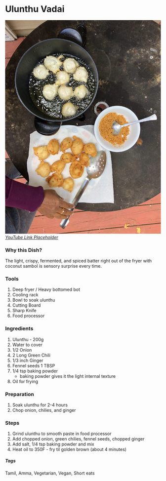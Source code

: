 # Ulunthu Vadai
![Lemon Rice](../images/ulunthu-vadai.jpg)
[*YouTube Link Placeholder*]()

### Why this Dish?
The light, crispy, fermented, and spiced batter right out of the fryer with coconut sambol is sensory surprise every time. 

### Tools
1. Deep fryer / Heavy bottomed bot
1. Cooling rack 
1. Bowl to soak ulunthu
1. Cutting Board
1. Sharp Knife
1. Food processor

### Ingredients
1. Ulunthu - 200g
1. Water to cover
1. 1/2 Onion
1. 2 Long Green Chili
1. 1/3 inch Ginger
1. Fennel seeds 1 TBSP
1. 1/4 tsp baking powder
    * baking powder gives it the light internal texture
1. Oil for frying

### Preparation
1. Soak ulunthu for 2-4 hours
1. Chop onion, chilies, and ginger

### Steps
1. Grind ulunthu to smooth paste in food processor
1. Add chopped onion, green chilies, fennel seeds, chopped ginger
1. Add salt, 1/4 tsp baking powder and mix
1. Heat oil to 350F - fry til golden brown (about 4 minutes)

##### Tags
Tamil, Amma, Vegetarian, Vegan, Short eats 